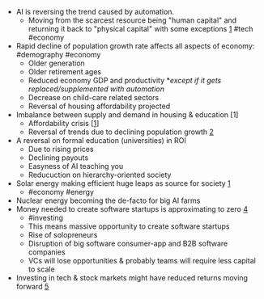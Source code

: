 - AI is reversing the trend caused by automation. 
	- Moving from the scarcest resource being  "human capital" and returning it back to "physical capital" with some exceptions [1](https://bayesianinvestor.com/blog/index.php/2024/09/30/peak-human-capital/)  #tech #economy
- Rapid decline of population growth rate affects all aspects of economy: #demography #economy 
	- Older generation
	- Older retirement ages
	- Reduced economy GDP and productivity **except if it gets replaced/supplemented with  automation*
	- Decrease on child-care related sectors
	- Reversal of housing affordability projected 
- Imbalance between supply and demand in housing & education [1]
	- Affordability crisis [[1](https://x.com/KobeissiLetter/status/1789012294850248917)]
	- Reversal of trends due to declining population growth [2](https://unchartedterritories.tomaspueyo.com/p/why-i-dont-invest-in-real-estate)
- A reversal on formal education (universities) in ROI 
	- Due to rising prices
	- Declining payouts
	- Easyness of AI teaching you
	- Reducuction on hierarchy-oriented society
- Solar energy making efficient huge leaps as source for society [1](https://unchartedterritories.tomaspueyo.com/p/can-solar-costs-keep-shrinking?utm_source=profile&utm_medium=reader2)
	- #economy #energy 
- Nuclear energy becoming the de-facto for big AI farms
- Money needed to create software startups is approximating to zero [4](https://unchartedterritories.tomaspueyo.com/p/how-ai-disrupts-tech-investing?utm_source=profile&utm_medium=reader2)
	- #investing
	- This means massive opportunity to create software startups
	- Rise of solopreneurs
	- Disruption of big software consumer-app and B2B software companies
	- VCs will lose opportunities & probably teams will require less capital to scale
- Investing in tech & stock markets might have reduced returns moving forward [5](https://unchartedterritories.tomaspueyo.com/p/how-to-navigate-a-tech-world-dominated?utm_source=profile&utm_medium=reader2)